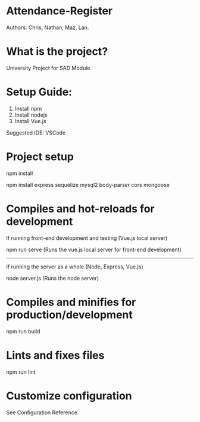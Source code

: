 # Attendance-Register
Authors: Chris, Nathan, Maz, Lan.

# What is the project?
University Project for SAD Module.

# Setup Guide:

1. Install npm
2. Install nodejs
3. Install Vue.js

Suggested IDE: VSCode

# Project setup

npm install

npm install 
express
sequelize
mysql2
body-parser
cors
mongoose

# Compiles and hot-reloads for development

If running front-end development and testing (Vue.js local server)

npm run serve (Runs the vue.js local server for front-end development)

---------------------------------------------------------------------------

If running the server as a whole (Node, Express, Vue.js)

node server.js (Runs the node server)

# Compiles and minifies for production/development

npm run build

# Lints and fixes files

npm run lint

# Customize configuration

See Configuration Reference.
